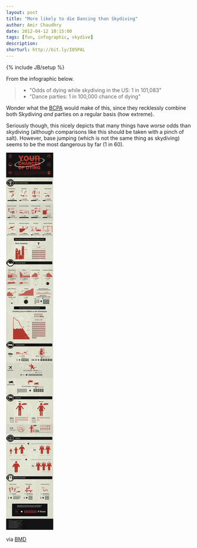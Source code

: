 ```yaml
---
layout: post
title: "More likely to die Dancing than Skydiving"
author: Amir Chaudhry
date: 2012-04-12 10:15:00
tags: [fun, infographic, skydive]
description:
shorturl: http://bit.ly/I05PAL
---
```

{% include JB/setup %}

From the infographic below.

> - "Odds of dying while skydiving in the US: 1 in 101,083"
> - "Dance parties: 1 in 100,000 chance of dying"

Wonder what the [BCPA][] would make of this, since they recklessly combine both Skydiving *and* parties on a regular basis (how extreme).

Seriously though, this nicely depicts that many things have *worse* odds than skydiving (although comparisons like this should be taken with a pinch of salt).  However, base jumping (which is not the same thing as skydiving) seems to be the most dangerous by far (1 in 60).

<a href="http://www.besthealthdegrees.com/health-risks/"><img class="center" src="/images/chances-of-dying.jpg"></a>

via [BMD][]

[BMD]: http://www.besthealthdegrees.com/health-risks/
[BCPA]: http://www.bcpa.org.uk/